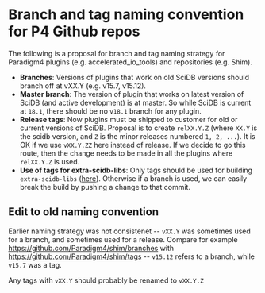 # Branch and tag naming convention for P4 Github repos

The following is a proposal for branch and tag naming strategy for Paradigm4 plugins (e.g. accelerated_io_tools) and repositories (e.g. Shim).

- **Branches**: Versions of plugins that work on old SciDB versions should branch off at vXX.Y (e.g. v15.7, v15.12). 
- **Master branch**: The version of plugin that works on latest version of SciDB (and active development) is 
at master. So while SciDB is current at `18.1`, there should be no `v18.1` branch for any plugin.
- **Release tags**: Now plugins must be shipped to customer for old or current versions of SciDB. 
Proposal is to create `relXX.Y.Z` (where `XX.Y` is the scidb version, and `Z` is the minor releases numbered `1, 2, ...`). 
It is OK if we use `vXX.Y.ZZ` here instead of release. 
If we decide to go this route, then the change needs to be made in all the plugins where `relXX.Y.Z` is used.
- **Use of tags for extra-scidb-libs**: Only tags should be used for building `extra-scidb-libs` ([here](https://github.com/Paradigm4/extra-scidb-libs/blob/master/extra-scidb-libs.sh#L89)). Otherwise if a branch is used, we can easily break the build by pushing a change to that commit. 

## Edit to old naming convention

Earlier naming strategy was not consistenet -- `vXX.Y` was sometimes used for a branch, and sometimes used for a release. 
Compare for example https://github.com/Paradigm4/shim/branches with https://github.com/Paradigm4/shim/tags -- 
`v15.12` refers to a branch, while `v15.7` was a tag. 

Any tags with `vXX.Y` should probably be renamed to `vXX.Y.Z`
